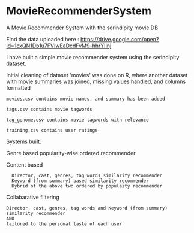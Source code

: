 # MovieRecommenderSystem
A Movie Recommender System with the serindipity movie DB

Find the data uploaded here : https://drive.google.com/open?id=1cxQN1Db1u7FVIwEaDcdFvM9-hhrYIInj

I have built a simple movie recommender system using the serindipity dataset.

Initial cleaning of dataset 'movies' was done on R, where another dataset with movie summaries was joined, missing values handled,
and columns formatted

    movies.csv contains movie names, and summary has been added

    tags.csv contains movie tagwords

    tag_genome.csv contains movie tagwords with relevance

    training.csv contains user ratings

Systems built:

Genre based popularity-wise ordered recommender

Content based
      
      Director, cast, genres, tag words similarity recommender
      Keyword (from summary) based similarity recommender
      Hybrid of the above two ordered by populaity recommender

Collabarative filtering 

    Director, cast, genres, tag words and Keyword (from summary) similarity recommender 
    AND 
    tailored to the personal taste of each user


